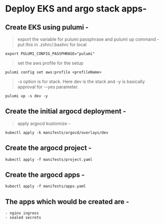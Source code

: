 # Deploy EKS and argo stack apps-

## Create EKS using pulumi -

  > export the variable for pulumi passphrase and pulumi up command -
  > put this in .zshrc/.bashrc for local
  
    export PULUMI_CONFIG_PASSPHRASE="pulumi"
  
  > set the aws profile for the setup

    pulumi config set aws:profile <profileName>

  > -s option is for stack. Here dev is the stack and -y is basically approval for --yes parameter.

    pulumi up -s dev -y

## Create the initial argocd deployment -

  > apply argocd kustomize -

    kubectl apply -k manifests/argocd/overlays/dev

## Create the argocd project -

    kubectl apply -f manifests/project.yaml 

## Create the argocd apps -

    kubectl apply -f manifests/apps.yaml

## The apps which would be created are -

    - nginx ingress
    - sealed secrets 
